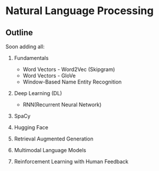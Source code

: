 # Natural Language Processing

## Outline
Soon adding all:

1. Fundamentals
    - Word Vectors - Word2Vec (Skipgram)  
    - Word Vectors - GloVe
    - Window-Based Name Entity Recognition

2. Deep Learning (DL) 
    - RNN(Recurrent Neural Network)


3. SpaCy

4. Hugging Face

5. Retrieval Augmented Generation

6. Multimodal Language Models

7. Reinforcement Learning with Human Feedback
